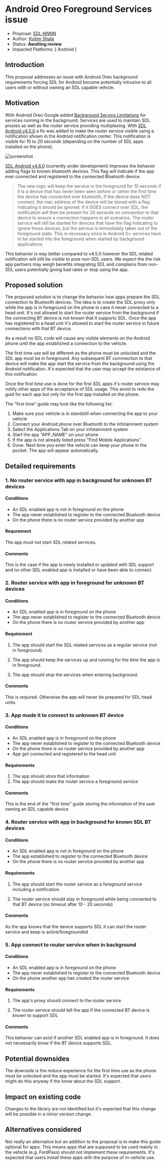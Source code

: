 # Android Oreo Foreground Services issue

* Proposal: [SDL-NNNN](NNNN-android-oreo-foreground-services.md)
* Author: [Kujtim Shala](https://github.com/kshala-ford)
* Status: **Awaiting review**
* Impacted Platforms: [ Android ]

## Introduction

This proposal addresses an issue with Android Oreo background requirements forcing SDL for Android become potentially intrusive to all users with or without owning an SDL capable vehicle.

## Motivation

With Android Oreo Google added [Background Service Limitations](https://developer.android.com/about/versions/oreo/background#services) for services running in the background.  Services are used to maintain SDL proxies as well as the router service providing multiplexing. With [SDL Android v4.5.0](https://github.com/smartdevicelink/sdl_android/releases/tag/4.5.0) a fix was added to make the router service visible using a notification shown in the Android notification center. This notification is visible for 10 to 20 seconds (depending on the number of SDL apps installed on the phone).

![screenshot](../assets/proposals/NNNN-android-oero-foreground-services/sdl_notification.jpg)

[SDL Android v4.6.0](https://github.com/smartdevicelink/sdl_android/tree/release/4.6.0_RC) (currently under development) improves the behavior adding flags to known bluetooth devices. This flag will indicate if the app ever connected and registered to the connected Bluetooth device. 

> The new logic will keep the service in the foreground for 10 seconds if it is a device that has never been seen before or rather the first time the device has connected over bluetooth, if the device does NOT connect, the mac address of the device will be stored with a flag indicating it should be ignored. If it DOES connect over SDL, the notification will then be present for 20 seconds on connection to that device to ensure a connection happens in all scenarios. The router service will still be started for devices that have the flag indicating to ignore those devices, but the service is immediately taken out of the foreground state. This is necessary since in Android O+ services have to be started into the foreground when started by background applications.

This behavior is way better compared to v4.5.0 however the SDL related notification will still be visible to pure non-SDL users. We expect the the risk app partners may weigh benefits integrating SDL and complains from non-SDL users potentially giving bad rates or stop using the app.

## Proposed solution

The proposed solution is to change the behavior how apps prepare the SDL connection to Bluetooth devices. The idea is to create the SDL proxy only while the app is in foreground on the phone in case it never connected to a head unit. It's not allowed to start the router service from the background if the connecting BT device is not known that it supports SDL. Once the app has registered to a head unit it's allowed to start the router service in future connections with that BT device.

As a result no SDL code will cause any visible elements on the Android phone until the app established a connection to the vehicle.

The first time use will be different as the phone must be unlocked and the SDL app must be in foreground. Any subsequent BT connnection to that device will make the app start the service from the background using the Android notification. It's expected that the user may accept the existance of this notification.

Once the first time use is done for the first SDL apps it's router service may notify other apps of the acceptance of SDL usage. This avoid to redo the guid for each app but only for the first app installed on the phone. 

The "first time" guide may look like the following list:

1. Make sure your vehicle is in standstill when connecting the app to your vehicle
2. Connect your Android phone over Bluetooth to the infotainment system
3. Select the Applications Tab on your infotainment system
4. Start the app "APP_NAME" on your phone
5. If the app is not already listed press "Find Mobile Applications"
6. Done. Next time you enter the vehicle can keep your phone in the pocket. The app will appear automatically.

## Detailed requirements

### 1. No router service with app in background for unknown BT devices

#### Conditions

- An SDL enabled app is not in foreground on the phone
- The app never established to register to the connected Bluetooth device
- On the phone there is no router service provided by another app 

#### Requrement

The app must not start SDL related services.

#### Comments

This is the case if the app is newly installed or updated with SDL support and no other SDL enabled app is installed or have been able to connect.

### 2. Router service with app in foreground for unknown BT devices

#### Conditions

- An SDL enabled app is in foreground on the phone
- The app never established to register to the connected Bluetooth device
- On the phone there is no router service provided by another app 

#### Requirement

1. The app should start the SDL related services as a regular service (not in foreground).

2. The app should keep the services up and running for the time the app is in foreground.

3. The app should stop the services when entering background.

#### Comments

This is required. Otherwise the app will never be prepared for SDL head units.

### 3. App made it to connect to unknown BT device

#### Conditions

- An SDL enabled app is in foreground on the phone
- The app never established to register to the connected Bluetooth device
- On the phone there is no router service provided by another app 
- App got connected and registered to the head unit

#### Requirements

1. The app should store that information
2. The app should make the router service a foreground service

#### Comments

This is the end of the "first time" guide storing the information of the user owning an SDL capable device

### 4. Router service with app in background for known SDL BT devices

#### Conditions

- An SDL enabled app is not in foreground on the phone
- The app established to register to the connected Bluetooth device
- On the phone there is no router service provided by another app 

#### Requirements

1. The app should start the router service as a foreground service including a notification.

2. The router service should stay in foreground while being connected to that BT device (no timeout after 10 - 20 seconds)

#### Comments

As the app knows that the device supports SDL it can start the router service and keep is active/foregrounded

### 5. App connect to router service when in background

#### Conditions

- An SDL enabled app is in foreground on the phone
- The app never established to register to the connected Bluetooth device
- On the phone another app has created the router service

#### Requirements

1. The app's proxy should connect to the router service
 
2. The router service should tell the app if the connected BT device is known to support SDL

#### Comments

This behavior can exist if another SDL enabled app is in foreground. It does not neceesarily know if the BT device supports SDL.

## Potential downsides

The downside is the reduce experience for the first time use as the phone must be unlocked and the app must be started. It's expected that users might do this anyway if the know about the SDL support.

## Impact on existing code

Changes to the library are not identified but it's expected that this change will be possible in a minor version change. 

## Alternatives considered

Not really an alternative but an addition to the proposal is to make this guide optional for apps. This means apps that are supposed to be used mainly in the vehicle (e.g. FordPass) should not implement these requirements. It's expected that users install these apps with the purpose of in-vehicle use.
